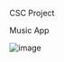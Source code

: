 CSC Project

Music App

![image](https://github.com/user-attachments/assets/e9f80b88-4c12-4311-a0d0-7e3979c93821)

